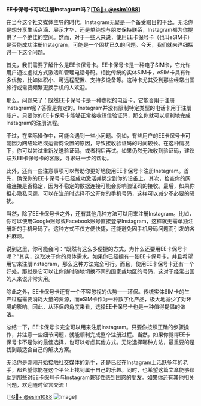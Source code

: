 **EE卡保号卡可以注册Instagram吗？[[TG💪+ @esim1088](https://t.me/s/esim1088)]**

在当今这个社交媒体主导的时代，Instagram无疑是一个备受瞩目的平台。无论你是想分享生活点滴、展示才华，还是单纯想与朋友保持联系，Instagram都为你提供了一个绝佳的空间。然而，对于一些人来说，使用EE卡保号卡（也叫eSIM卡）是否能成功注册Instagram，可能是一个困扰已久的问题。今天，我们就来详细探讨一下这个问题。

首先，我们需要了解什么是EE卡保号卡。EE卡保号卡是一种电子SIM卡，它允许用户通过虚拟方式激活和管理电话号码。相比传统的实体SIM卡，eSIM卡具有许多优势，比如体积小、可远程配置、支持多设备等。这种卡尤其受到那些经常出国旅行或需要频繁更换手机的人欢迎。

那么，问题来了：既然EE卡保号卡是一种虚拟的电话卡，它能否用于注册Instagram呢？答案是肯定的。Instagram并没有限制特定类型的电话卡用于注册账户。只要你的EE卡保号卡能够正常接收短信验证码，那么你就可以顺利地完成Instagram的注册流程。

不过，在实际操作中，可能会遇到一些小问题。例如，有些用户的EE卡保号卡可能因为网络延迟或运营商设置的原因，导致接收验证码的时间较长。在这种情况下，你可以尝试重新发送验证码，或者稍后再试。如果仍然无法收到验证码，建议联系EE卡保号卡的客服，寻求进一步的帮助。

此外，还有一些注意事项可以帮助你更好地使用EE卡保号卡注册Instagram。首先，确保你的EE卡保号卡已经成功激活并绑定到你的设备上。其次，检查你的网络连接是否稳定，因为不稳定的数据连接可能会影响验证码的接收。最后，如果你担心隐私问题，可以在注册时选择不公开你的手机号码，这样可以减少不必要的骚扰。

当然，除了EE卡保号卡之外，还有其他几种方法可以用来注册Instagram。比如，你可以使用Google账号或Facebook账号直接登录Instagram，这样就无需单独注册新的手机号码了。这种方式不仅方便快捷，还能避免因手机号码问题而引发的各种麻烦。

说到这里，你可能会问：“既然有这么多便捷的方式，为什么还要用EE卡保号卡呢？”其实，这取决于你的具体需求。如果你已经拥有一张EE卡保号卡，并且希望用它来注册Instagram，那么这种方法完全可行。而且，使用EE卡保号卡还有一个好处，那就是它可以让你随时随地切换不同的国家或地区的号码，这对于经常出国的人来说非常实用。

除此之外，EE卡保号卡还有一个不容忽视的优势——环保。传统实体SIM卡的生产过程需要消耗大量的资源，而eSIM卡作为一种数字化产品，极大地减少了对环境的影响。因此，从环保的角度来看，选择EE卡保号卡也是一种值得提倡的做法。

总结一下，EE卡保号卡完全可以用来注册Instagram。只要你按照正确的步骤操作，并注意一些细节问题，就能顺利完成整个注册过程。当然，如果你觉得EE卡保号卡不是你的最佳选择，也可以考虑其他方式。无论选择哪种方法，最重要的是找到最适合自己的解决方案。

无论你是刚刚开始接触社交媒体的新手，还是已经在Instagram上活跃多年的老手，都希望你能在这个平台上找到属于自己的乐趣。同时，也希望这篇文章能够帮助到那些对EE卡保号卡与Instagram兼容性感到困惑的朋友。如果你还有其他相关问题，欢迎随时留言交流！

[[TG💪+ @esim1088](https://t.me/s/esim1088) ![Image](https://i.postimg.cc/4NQfJmqS/Snipaste-2025-05-13-00-14-12.png)]
